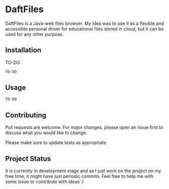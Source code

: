 # DaftFiles

DaftFiles is a Java-web files browser. My idea was to use it as a flexible and accessible personal driver for educational files stored in cloud, but it can be used for any other purpose.

## Installation

TO-DO

```bash
TO-DO
```

## Usage

```java
TO-DO
```

## Contributing
Pull requests are welcome. For major changes, please open an issue first to discuss what you would like to change.

Please make sure to update tests as appropriate.

## Project Status
It is currently in development stage and as I just work on the project on my free time, it might have just periodic commits. Feel free to help me with some issue or contribute with ideas :)